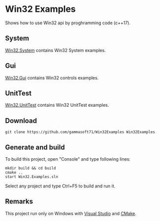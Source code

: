 ﻿# Win32 ExamplesShows how to use Win32 api by proghramming code (c++17).## System

[Win32.System](./Win32.System/README.md) contains Win32 System examples.## Gui

[Win32.Gui](./Win32.Gui/README.md) contains Win32 controls examples.## UnitTest

[Win32.UnitTest](./Win32.UnitTest/README.md) contains Win32 UnitTest examples.## Download``` shellgit clone https://github.com/gammasoft71/Win32Examples Win32Examples```## Generate and buildTo build this project, open "Console" and type following lines:``` shellmkdir build && cd buildcmake .. start Win32.Examples.sln```
Select any project and type Ctrl+F5 to build and run it.
## RemarksThis project run only on Windows with [Visual Studio](https://www.visualstudio.com) and [CMake](https://cmake.org).